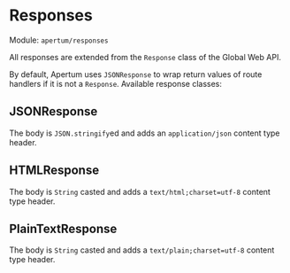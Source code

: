 # Responses

Module: `apertum/responses`

All responses are extended from the `Response` class of the Global Web API.

By default, Apertum uses `JSONResponse` to wrap return values of route handlers if it is not a `Response`. Available response classes:

## JSONResponse

The body is `JSON.stringify`ed and adds an `application/json` content type header.

## HTMLResponse

The body is `String` casted and adds a `text/html;charset=utf-8` content type header.

## PlainTextResponse

The body is `String` casted and adds a `text/plain;charset=utf-8` content type header.
